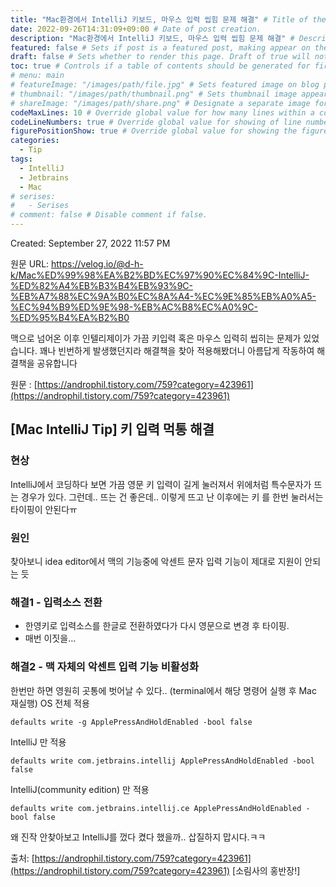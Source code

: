 ```yaml
---
title: "Mac환경에서 IntelliJ 키보드, 마우스 입력 씹힘 문제 해결" # Title of the blog post.
date: 2022-09-26T14:31:09+09:00 # Date of post creation.
description: "Mac환경에서 IntelliJ 키보드, 마우스 입력 씹힘 문제 해결" # Description used for search engine.
featured: false # Sets if post is a featured post, making appear on the home page side bar.
draft: false # Sets whether to render this page. Draft of true will not be rendered.
toc: true # Controls if a table of contents should be generated for first-level links automatically.
# menu: main
# featureImage: "/images/path/file.jpg" # Sets featured image on blog post.
# thumbnail: "/images/path/thumbnail.png" # Sets thumbnail image appearing inside card on homepage.
# shareImage: "/images/path/share.png" # Designate a separate image for social media sharing.
codeMaxLines: 10 # Override global value for how many lines within a code block before auto-collapsing.
codeLineNumbers: true # Override global value for showing of line numbers within code block.
figurePositionShow: true # Override global value for showing the figure label.
categories:
  - Tip
tags:
  - IntelliJ
  - Jetbrains
  - Mac
# serises:
#   - Serises
# comment: false # Disable comment if false.
---
```

Created: September 27, 2022 11:57 PM

원문 URL: https://velog.io/@d-h-k/Mac%ED%99%98%EA%B2%BD%EC%97%90%EC%84%9C-IntelliJ-%ED%82%A4%EB%B3%B4%EB%93%9C-%EB%A7%88%EC%9A%B0%EC%8A%A4-%EC%9E%85%EB%A0%A5-%EC%94%B9%ED%9E%98-%EB%AC%B8%EC%A0%9C-%ED%95%B4%EA%B2%B0

맥으로 넘어온 이후 인텔리제이가 가끔 키입력 혹은 마우스 입력히 씹히는 문제가 있었습니다. 꽤나 빈번하게 발생했던지라 해결책을 찾아 적용해봤더니 아름답게 작동하여 해결책을 공유합니다

원문 : [https://androphil.tistory.com/759?category=423961](https://androphil.tistory.com/759?category=423961)

## [Mac IntelliJ Tip] 키 입력 먹통 해결

### 현상

IntelliJ에서 코딩하다 보면 가끔 영문 키 입력이 길게 눌러져서 위에처럼 특수문자가 뜨는 경우가 있다.
 그런데.. 뜨는 건 좋은데.. 이렇게 뜨고 난 이후에는 키 를 한번 눌러서는 타이핑이 안된다ㅠ

### 원인

찾아보니 idea editor에서 맥의 기능중에 악센트 문자 입력 기능이 제대로 지원이 안되는 듯

### 해결1 - 입력소스 전환

- 한영키로 입력소스를 한글로 전환하였다가 다시 영문으로 변경 후 타이핑.
- 매번 이짓을...

### 해결2 - 맥 자체의 악센트 입력 기능 비활성화

  한번만 하면 영원히 곳통에 벗어날 수 있다..
  (terminal에서 해당 명령어 실행 후 Mac 재실행) 
  OS 전체 적용 
  ```
  defaults write -g ApplePressAndHoldEnabled -bool false 
  ```
  IntelliJ 만 적용
  ```
  defaults write com.jetbrains.intellij ApplePressAndHoldEnabled -bool false 
  ```
  IntelliJ(community edition) 만 적용 
  ```
  defaults write com.jetbrains.intellij.ce ApplePressAndHoldEnabled -bool false
  ```
 왜 진작 안찾아보고 IntelliJ를 껐다 켰다 했을까.. 삽질하지 맙시다.ㅋㅋ

출처: [https://androphil.tistory.com/759?category=423961](https://androphil.tistory.com/759?category=423961) [소림사의 홍반장!]
